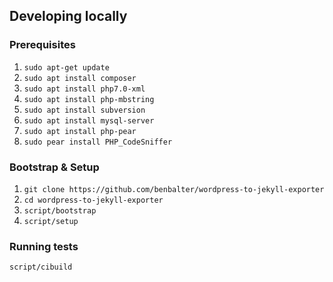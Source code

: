 ## Developing locally

### Prerequisites
1. `sudo apt-get update`
1. `sudo apt install composer`
1. `sudo apt install php7.0-xml`
1. `sudo apt install php-mbstring`
1. `sudo apt install subversion`
1. `sudo apt install mysql-server`
1. `sudo apt install php-pear`
1. `sudo pear install PHP_CodeSniffer`

### Bootstrap & Setup
1. `git clone https://github.com/benbalter/wordpress-to-jekyll-exporter`
2. `cd wordpress-to-jekyll-exporter`
3. `script/bootstrap`
4. `script/setup`

### Running tests
`script/cibuild`
